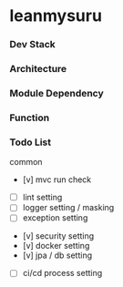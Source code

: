 # leanmysuru

### Dev Stack

### Architecture

### Module Dependency

### Function

### Todo List

common
- [v] mvc run check
- [ ] lint setting
- [ ] logger setting / masking
- [ ] exception setting
- [v] security setting
- [v] docker setting
- [v] jpa / db setting
- [ ] ci/cd process setting
